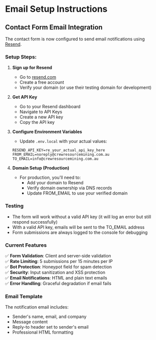 # Email Setup Instructions

## Contact Form Email Integration

The contact form is now configured to send email notifications using [Resend](https://resend.com).

### Setup Steps:

1. **Sign up for Resend**
   - Go to [resend.com](https://resend.com)
   - Create a free account
   - Verify your domain (or use their testing domain for development)

2. **Get API Key**
   - Go to your Resend dashboard
   - Navigate to API Keys
   - Create a new API key
   - Copy the API key

3. **Configure Environment Variables**
   - Update `.env.local` with your actual values:
   ```
   RESEND_API_KEY=re_your_actual_api_key_here
   FROM_EMAIL=noreply@crewresourcemining.com.au
   TO_EMAIL=info@crewresourcemining.com.au
   ```

4. **Domain Setup (Production)**
   - For production, you'll need to:
     - Add your domain to Resend
     - Verify domain ownership via DNS records
     - Update FROM_EMAIL to use your verified domain

### Testing

- The form will work without a valid API key (it will log an error but still respond successfully)
- With a valid API key, emails will be sent to the TO_EMAIL address
- Form submissions are always logged to the console for debugging

### Current Features

✅ **Form Validation**: Client and server-side validation  
✅ **Rate Limiting**: 5 submissions per 15 minutes per IP  
✅ **Bot Protection**: Honeypot field for spam detection  
✅ **Security**: Input sanitization and XSS protection  
✅ **Email Notifications**: HTML and plain text emails  
✅ **Error Handling**: Graceful degradation if email fails  

### Email Template

The notification email includes:
- Sender's name, email, and company
- Message content
- Reply-to header set to sender's email
- Professional HTML formatting